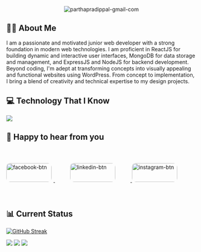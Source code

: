 <p align="center">
  <img src="https://i.ibb.co/P14L41K/parthapradippal-gmail-com.png" alt="parthapradippal-gmail-com" border="0">
</p>
<h2>🙋‍♂️ About Me</h2>
<p>
I am a passionate and motivated junior web developer with a strong foundation in modern web technologies. I am proficient in ReactJS for building dynamic and interactive user interfaces, MongoDB for data storage and management, and ExpressJS and NodeJS for backend development. Beyond coding, I'm adept at transforming concepts into visually appealing and functional websites using WordPress. From concept to implementation, I bring a blend of creativity and technical expertise to my design projects.
</p>
<h2>💻 Technology That I Know</h2>
<p align="">
  <a href="#">
    <img src="https://skillicons.dev/icons?i=js,html,css,tailwind,git,github,firebase,nodejs,react,wordpress,express" />
  </a>
</p>
<h2>💬 Happy to hear from you</h2>

<p align="">
  <a href="https://www.facebook.com/partha.pal.50159">
    <img style="width:120px; height:50px; margin-right:5px; border-radius: 10px;" src="https://i.ibb.co/NycVJ6t/facebook-btn.png" alt="facebook-btn" border="0">
  </a>
  <a href="https://www.linkedin.com/in/partha-pal-224799246/">
    <img style="width:120px; height:50px; margin:40px; border-radius: 10px;" src="https://i.ibb.co/b13QqJp/linkedin-btn.png" alt="linkedin-btn" border="0">
  </a>
  <a href="https://www.instagram.com/palstechie/">
    <img style="width:120px; height:50px; border-radius: 10px;" src="https://i.ibb.co/X5pk0Kr/instagram-btn.png" alt="instagram-btn" border="0">
  </a>
</p>


<h2>📊 Current Status</h2>
<p>
  <a href="https://git.io/streak-stats"><img src="https://github-readme-streak-stats.herokuapp.com?user=Parthpal&theme=dark" alt="GitHub Streak" /></a>
</p>
<div>
  <img src="http://github-profile-summary-cards.vercel.app/api/cards/profile-details?username=Parthpal&theme=github_dark" />
  <img src="https://github-profile-summary-cards.vercel.app/api/cards/repos-per-language?username=Parthpal&theme=github_dark" />
  <img src="http://github-profile-summary-cards.vercel.app/api/cards/stats?username=Parthpal&theme=github_dark" />
</div>

